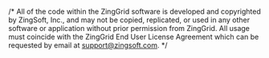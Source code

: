 /*
All of the code within the ZingGrid software is developed and copyrighted by ZingSoft, Inc., and may not be copied,
replicated, or used in any other software or application without prior permission from ZingGrid. All usage must coincide with the
ZingGrid End User License Agreement which can be requested by email at support@zingsoft.com.
*/
